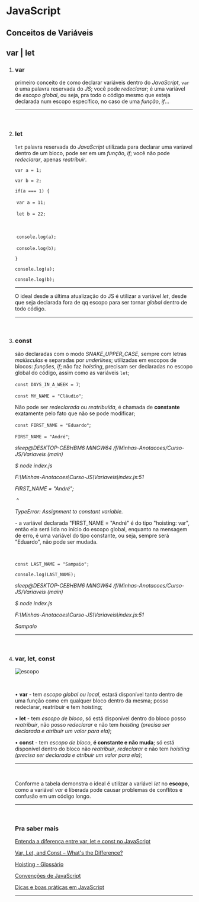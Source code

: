 # JavaScript

## 	Conceitos de Variáveis 

## 	var | let 



1. ### **var**

   primeiro conceito de como declarar variáveis dentro do *JavaScript*, `var` é uma palavra reservada do *JS*; você pode *redeclarar*; é uma variável de *escopo global*, ou seja, pra todo o código mesmo que esteja declarada num escopo específico, no caso de uma *função*, *if*...

   ------

   ​

2. ### **let**

   `let` palavra reservada do *JavaScript* utilizada para declarar uma varíavel dentro de um bloco, pode ser em um *função*, *if*; você não pode *redeclarar*, apenas *reatribuir*.

   `var a = 1;`

   `var b = 2;`

   `if(a === 1) {`<!--se a é igual a 1-->

      ​	`var a = 11;` <!--redefini o valor da variável a dentro do escopo-->

      ​	`let b = 22;` <!--declarei a variável b dentro do escopo bloco utilizando let-->

      ​	

      ​	`console.log(a);` <!--retorna 11-->

      ​	`console.log(b);` <!--retorna 22-->

   `}`

   `console.log(a);` <!--retorna 11-->

   `console.log(b);` <!--retorna 2 - o valor refere-se a variável declarada fora do escopo do if, pois a variável let só pode ser declarada dentro de um escopo específico e para ser chamada é preciso estar declarada fora do escopo-->

   ------

   O ideal desde a última atualização do JS é utilizar a variável *let*, desde que seja declarada fora de qq escopo para ser tornar *global* dentro de todo código.

   ------

   ​

3. ### **const**

   são declaradas com o modo *SNAKE_UPPER_CASE*, sempre com letras *maiúsculas* e separadas por *underlines*; utilizadas em escopos de blocos: *funções*, *if*; não faz *hoisting*, precisam ser declaradas no escopo global do código, assim como as variáveis `let`;

   `const DAYS_IN_A_WEEK = 7`;

   `const MY_NAME = "Cláudio"`;

   Não pode ser *redeclarada* ou *reatribuída*, é chamada de **constante** exatamente pelo fato que não se pode modificar;

   `const FIRST_NAME = "Eduardo"`;

   `FIRST_NAME = "André"`;

   <!--pelo fato de constante não poder ser redeclarada ou reatribuída, ou seja, não pode ser mudada, retorna o seguinte erro:-->

   *sleep@DESKTOP-CEBHBM6 MINGW64 /f/Minhas-Anotacoes/Curso-JS/Variaveis (main)*

   *$ node index.js*

   *F:\Minhas-Anotacoes\Curso-JS\Variaveis\index.js:51*

   *FIRST_NAME = "André";*

   ​           ^

   *TypeError: Assignment to constant variable.* 

   \- a variável declarada "FIRST_NAME = "André" é do tipo "hoisting: var", então ela será lida no início do escopo global, enquanto na mensagem de erro, é uma variável do tipo constante, ou seja, sempre será "Eduardo", não pode ser mudada.

   ​

   `const LAST_NAME = "Sampaio";`

   `console.log(LAST_NAME);` <!--a constante foi declarada no inicio do escopo e sempre será "Sampaio" até o código parar de rodar-->

   *sleep@DESKTOP-CEBHBM6 MINGW64 /f/Minhas-Anotacoes/Curso-JS/Variaveis (main)*

   *$ node index.js*

   *F:\Minhas-Anotacoes\Curso-JS\Variaveis\index.js:51*

   *Sampaio*

   ------

   ​

4. ### **var, let, const**

   ![escopo](F:\Minhas-Anotacoes\Curso-JS\Variaveis\escopo.jpg)

   ​

   • **var** - tem *escopo global ou local*, estará disponível tanto dentro de uma função como em qualquer bloco dentro da mesma; posso redeclarar, reatribuir e tem hoisting;

   • **let** - tem *escopo de bloco*, só está disponível dentro do bloco posso *reatribuir*, não posso *redeclarar* e não tem *hoisting (precisa ser declarada e atribuir um valor para ela)*;

   • **const** - tem *escopo de bloco*, **é constante e não muda**; só está disponível dentro do bloco não *reatribuir*, *redeclarar* e não tem *hoisting (precisa ser declarada e atribuir um valor para ela)*;

   ------

   ​

   Conforme a tabela demonstra o ideal é utilizar a variável *let* no **escopo**, como a variável *var* é liberada pode causar problemas de conflitos e confusão em um código longo.

   ------

   ​

   ### Pra saber mais

   [Entenda a diferença entre var, let e const no JavaScript](https://www.alura.com.br/artigos/entenda-diferenca-entre-var-let-e-const-no-javascript?gclid=Cj0KCQjwtvqVBhCVARIsAFUxcRuhHHk_wdwlWmywKaXtlEHBqHdH5uwVG6w97s4gNI_Vl4j2XziLCA4aAkZqEALw_wcB)

   [Var, Let, and Const – What's the Difference?](https://www.freecodecamp.org/news/var-let-and-const-whats-the-difference/)

   [Hoisting - Glossário](https://developer.mozilla.org/pt-BR/docs/Glossary/Hoisting)

   [Convenções de JavaScript](https://www.w3bai.com/pt/js/js_conventions.html#gsc.tab=0)

   [Dicas e boas práticas em JavaScript](https://www.dtidigital.com.br/blog/dicas-e-boas-praticas-com-javascript/)

   ------

   ​

   ​

